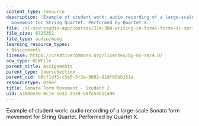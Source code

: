 ```yaml
---
content_type: resource
description: 'Example of student work: audio recording of a large-scale Sonata form
  movement for String Quartet. Performed by Quartet X. '
file: /ol-ocw-studio-app/courses/21m-304-writing-in-tonal-forms-ii-spring-2009/a308ee390c161e32de2db0fe5eb11490_quartet2.mp3
file_size: 8725352
file_type: audio/mpeg
learning_resource_types:
- Assignments
license: https://creativecommons.org/licenses/by-nc-sa/4.0/
ocw_type: OCWFile
parent_title: Assignments
parent_type: CourseSection
parent_uid: b8cf1df5-c5e5-5f3a-9082-81df88bb151e
resourcetype: Other
title: Sonata Form Movement - Student 2
uid: a308ee39-0c16-1e32-de2d-b0fe5eb11490
---
```

Example of student work: audio recording of a large-scale Sonata form movement for String Quartet. Performed by Quartet X. 